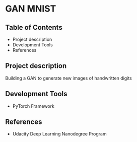 # GAN MNIST

## Table of Contents
* Project description
* Development Tools
* References

## Project description
Building a GAN to generate new images of handwritten digits

## Development Tools
* PyTorch Framework

## References
* Udacity Deep Learning Nanodegree Program
